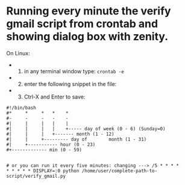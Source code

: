 # Running every minute the verify gmail script from crontab and showing dialog box with zenity. 

On Linux: 
   - 1. in any terminal window type: `crontab -e` 
   - 2. enter the following snippet in the file:
   - 3. Ctrl-X and Enter to save:
```
#!/bin/bash
#*     *     *   *    *
#-     -     -   -    -
#|     |     |   |    |
#|     |     |   |    +----- day of week (0 - 6) (Sunday=0)
#|     |     |   +------- month (1 - 12)
#|     |     +--------- day of        month (1 - 31)
#|     +----------- hour (0 - 23)
#+------------- min (0 - 59)


# or you can run it every five minutes: changing ---> /5 * * * * 
* * * * * DISPLAY=:0 python /home/user/complete-path-to-script/verify_gmail.py 
```
